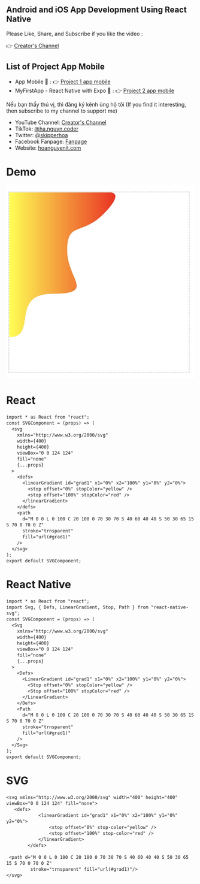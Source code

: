 ## Android and iOS App Development Using React Native
Please Like, Share, and Subscribe if you like the video : 

👉 [Creator's Channel](https://www.youtube.com/channel/UCBOZRctXJSg9YNLyddedASg?sub_confirmation=1)

## List of  Project App Mobile
- App Mobile 🚀 : 👉 [Project 1 app mobile](https://github.com/skipperhoa/Android-and-iOS-App-Development-Using-React-Native/tree/project1-mobile)
- MyFirstApp - React Native with Expo 🚀 : 👉 [Project 2 app mobile](https://github.com/skipperhoa/Android-and-iOS-App-Development-Using-React-Native/tree/project2-mobile)


Nếu bạn thấy thú vị, thì đăng ký kênh ủng hộ tôi (If you find it interesting, then subscribe to my channel to support me)
- YouTube Channel: [Creator's Channel](https://www.youtube.com/channel/UCBOZRctXJSg9YNLyddedASg?sub_confirmation=1)
- TikTok: [@ha.nguyn.coder](https://www.tiktok.com/@ha.nguyn.coder)
- Twitter: [@skipperhoa](https://x.com/skipperhoa)
- Facebook Fanpage: [Fanpage](https://www.facebook.com/profile.php?id=100049475056780)
- Website: [hoanguyenit.com](https://hoanguyenit.com)

# Demo
![hoanguyenit.com](https://github.com/skipperhoa/svg-tutorial/blob/svg-river/river.jpg)

# React

```
import * as React from "react";
const SVGComponent = (props) => (
  <svg
    xmlns="http://www.w3.org/2000/svg"
    width={400}
    height={400}
    viewBox="0 0 124 124"
    fill="none"
    {...props}
  >
    <defs>
      <linearGradient id="grad1" x1="0%" x2="100%" y1="0%" y2="0%">
        <stop offset="0%" stopColor="yellow" />
        <stop offset="100%" stopColor="red" />
      </linearGradient>
    </defs>
    <path
      d="M 0 0 L 0 100 C 20 100 0 70 30 70 S 40 60 40 40 S 50 30 65 15 S 70 0 70 0 Z"
      stroke="trnsparent"
      fill="url(#grad1)"
    />
  </svg>
);
export default SVGComponent;
```

# React Native 

```
import * as React from "react";
import Svg, { Defs, LinearGradient, Stop, Path } from "react-native-svg";
const SVGComponent = (props) => (
  <Svg
    xmlns="http://www.w3.org/2000/svg"
    width={400}
    height={400}
    viewBox="0 0 124 124"
    fill="none"
    {...props}
  >
    <Defs>
      <LinearGradient id="grad1" x1="0%" x2="100%" y1="0%" y2="0%">
        <Stop offset="0%" stopColor="yellow" />
        <Stop offset="100%" stopColor="red" />
      </LinearGradient>
    </Defs>
    <Path
      d="M 0 0 L 0 100 C 20 100 0 70 30 70 S 40 60 40 40 S 50 30 65 15 S 70 0 70 0 Z"
      stroke="trnsparent"
      fill="url(#grad1)"
    />
  </Svg>
);
export default SVGComponent;
```

# SVG
```
<svg xmlns="http://www.w3.org/2000/svg" width="400" height="400" viewBox="0 0 124 124" fill="none">
   <defs>
            <linearGradient id="grad1" x1="0%" x2="100%" y1="0%" y2="0%">
                <stop offset="0%" stop-color="yellow" />
                <stop offset="100%" stop-color="red" />
            </linearGradient>
        </defs>

 <path d="M 0 0 L 0 100 C 20 100 0 70 30 70 S 40 60 40 40 S 50 30 65 15 S 70 0 70 0 Z"
         stroke="trnsparent" fill="url(#grad1)"/>
</svg>
```

